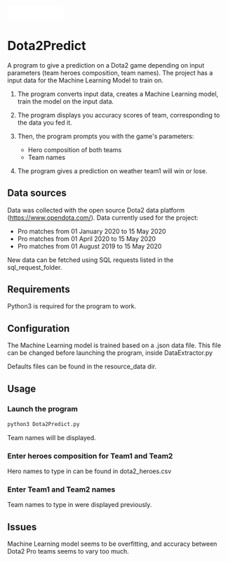 <img
  src="https://raw.githubusercontent.com/Etheram68/Header101-Vscode/master/logo-42.png"
  width=128>

# Dota2Predict

A program to give a prediction on a Dota2 game depending on input parameters (team heroes composition, team names).
The project has a input data for the Machine Learning Model to train on.

1) The program converts input data, creates a Machine Learning model, train the model on the input data.

2) The program displays you accuracy scores of team, corresponding to the data you fed it.

3) Then, the program prompts you with the game's parameters:
	- Hero composition of both teams
	- Team names

4) The program gives a prediction on weather team1 will win or lose.

## Data sources

Data was collected with the open source Dota2 data platform (https://www.opendota.com/).
Data currently used for the project:
- Pro matches from 01 January 2020 to 15 May 2020
- Pro matches from 01 April 2020 to 15 May 2020
- Pro matches from 01 August 2019 to 15 May 2020

New data can be fetched using SQL requests listed in the sql_request_folder.

## Requirements

Python3 is required for the program to work.

## Configuration

The Machine Learning model is trained based on a .json data file.
This file can be changed before launching the program, inside DataExtractor.py

Defaults files can be found in the resource_data dir.

## Usage

### Launch the program

```bash
python3 Dota2Predict.py
```
Team names will be displayed.

### Enter heroes composition for Team1 and Team2

Hero names to type in can be found in dota2_heroes.csv

### Enter Team1 and Team2 names

Team names to type in were displayed previously.

## Issues

Machine Learning model seems to be overfitting, and accuracy between Dota2 Pro teams seems to vary too much.
